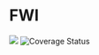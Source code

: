 # FWI 

![](https://travis-ci.org/lidongzh/FwiFlow.jl.svg?branch=master)
![Coverage Status](https://coveralls.io/repos/github/lidongzh/FwiFlow.jl/badge.svg?branch=master)

